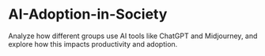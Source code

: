 # AI-Adoption-in-Society
Analyze how different groups use AI tools like ChatGPT and Midjourney, and explore how this impacts productivity and adoption.
